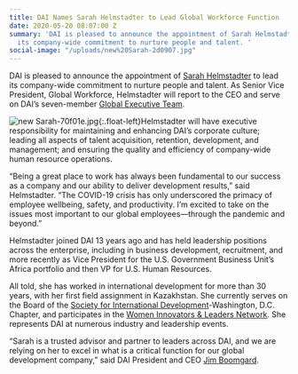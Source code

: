 ```yaml
---
title: DAI Names Sarah Helmstadter to Lead Global Workforce Function
date: 2020-05-20 08:07:00 Z
summary: 'DAI is pleased to announce the appointment of Sarah Helmstadter to lead
  its company-wide commitment to nurture people and talent. '
social-image: "/uploads/new%20Sarah-2d0907.jpg"
---
```


DAI is pleased to announce the appointment of [Sarah Helmstadter](https://www.dai.com/who-we-are/leadership/sarah-helmstadter) to lead its company-wide commitment to nurture people and talent. As Senior Vice President, Global Workforce, Helmstadter will report to the CEO and serve on DAI’s seven-member [Global Executive Team](https://www.dai.com/who-we-are/leaders).

![new Sarah-70f01e.jpg](/uploads/new%20Sarah-70f01e.jpg){:.float-left}Helmstadter will have executive responsibility for maintaining and enhancing DAI’s corporate culture; leading all aspects of talent acquisition, retention, development, and management; and ensuring the quality and efficiency of company-wide human resource operations. 

“Being a great place to work has always been fundamental to our success as a company and our ability to deliver development results,” said Helmstadter. “The COVID-19 crisis has only underscored the primacy of employee wellbeing, safety, and productivity. I’m excited to take on the issues most important to our global employees—through the pandemic and beyond.”

Helmstadter joined DAI 13 years ago and has held leadership positions across the enterprise, including in business development, recruitment, and more recently as Vice President for the U.S. Government Business Unit’s Africa portfolio and then VP for U.S. Human Resources.

All told, she has worked in international development for more than 30 years, with her first field assignment in Kazakhstan. She currently serves on the Board of the [Society for International Development](https://sidw.org/sarah-helmstadter)-Washington, D.C. Chapter, and participates in the [Women Innovators & Leaders Network](https://www.wildleadershipforum.org/wild-network). She represents DAI at numerous industry and leadership events. 
 
“Sarah is a trusted advisor and partner to leaders across DAI, and we are relying on her to excel in what is a critical function for our global development company,” said DAI President and CEO [Jim Boomgard](https://www.dai.com/who-we-are/leadership/james-boomgard). 